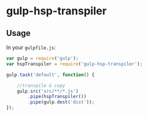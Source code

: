 gulp-hsp-transpiler
====================

## Usage

In your `gulpfile.js`:

```javascript
var gulp = require('gulp');
var hspTranspiler = require('gulp-hsp-transpiler');

gulp.task('default', function() {

    //transpile & copy
    gulp.src('src/**/*.js')
        .pipe(hspTranspiler())
        .pipe(gulp.dest('dist'));
});
```